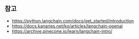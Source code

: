 ## 참고
* https://python.langchain.com/docs/get_started/introduction
* https://docs.kanaries.net/ko/articles/langchain-openai
* https://archive.pinecone.io/learn/langchain-intro/
